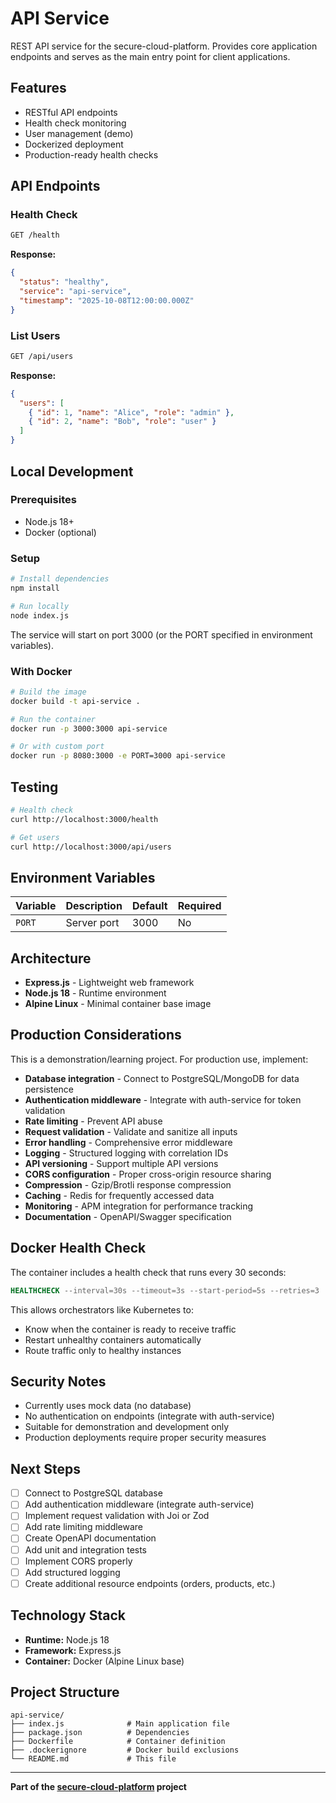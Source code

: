 # API Service

REST API service for the secure-cloud-platform. Provides core application endpoints and serves as the main entry point for client applications.

## Features

- RESTful API endpoints
- Health check monitoring
- User management (demo)
- Dockerized deployment
- Production-ready health checks

## API Endpoints

### Health Check

```bash
GET /health
```

**Response:**

```json
{
  "status": "healthy",
  "service": "api-service",
  "timestamp": "2025-10-08T12:00:00.000Z"
}
```

### List Users

```bash
GET /api/users
```

**Response:**

```json
{
  "users": [
    { "id": 1, "name": "Alice", "role": "admin" },
    { "id": 2, "name": "Bob", "role": "user" }
  ]
}
```

## Local Development

### Prerequisites

- Node.js 18+
- Docker (optional)

### Setup

```bash
# Install dependencies
npm install

# Run locally
node index.js
```

The service will start on port 3000 (or the PORT specified in environment variables).

### With Docker

```bash
# Build the image
docker build -t api-service .

# Run the container
docker run -p 3000:3000 api-service

# Or with custom port
docker run -p 8080:3000 -e PORT=3000 api-service
```

## Testing

```bash
# Health check
curl http://localhost:3000/health

# Get users
curl http://localhost:3000/api/users
```

## Environment Variables

| Variable | Description | Default | Required |
| -------- | ----------- | ------- | -------- |
| `PORT`   | Server port | 3000    | No       |

## Architecture

- **Express.js** - Lightweight web framework
- **Node.js 18** - Runtime environment
- **Alpine Linux** - Minimal container base image

## Production Considerations

This is a demonstration/learning project. For production use, implement:

- **Database integration** - Connect to PostgreSQL/MongoDB for data persistence
- **Authentication middleware** - Integrate with auth-service for token validation
- **Rate limiting** - Prevent API abuse
- **Request validation** - Validate and sanitize all inputs
- **Error handling** - Comprehensive error middleware
- **Logging** - Structured logging with correlation IDs
- **API versioning** - Support multiple API versions
- **CORS configuration** - Proper cross-origin resource sharing
- **Compression** - Gzip/Brotli response compression
- **Caching** - Redis for frequently accessed data
- **Monitoring** - APM integration for performance tracking
- **Documentation** - OpenAPI/Swagger specification

## Docker Health Check

The container includes a health check that runs every 30 seconds:

```dockerfile
HEALTHCHECK --interval=30s --timeout=3s --start-period=5s --retries=3
```

This allows orchestrators like Kubernetes to:

- Know when the container is ready to receive traffic
- Restart unhealthy containers automatically
- Route traffic only to healthy instances

## Security Notes

- Currently uses mock data (no database)
- No authentication on endpoints (integrate with auth-service)
- Suitable for demonstration and development only
- Production deployments require proper security measures

## Next Steps

- [ ] Connect to PostgreSQL database
- [ ] Add authentication middleware (integrate auth-service)
- [ ] Implement request validation with Joi or Zod
- [ ] Add rate limiting middleware
- [ ] Create OpenAPI documentation
- [ ] Add unit and integration tests
- [ ] Implement CORS properly
- [ ] Add structured logging
- [ ] Create additional resource endpoints (orders, products, etc.)

## Technology Stack

- **Runtime:** Node.js 18
- **Framework:** Express.js
- **Container:** Docker (Alpine Linux base)

## Project Structure

```
api-service/
├── index.js              # Main application file
├── package.json          # Dependencies
├── Dockerfile            # Container definition
├── .dockerignore         # Docker build exclusions
└── README.md             # This file
```

---

**Part of the [secure-cloud-platform](../../README.md) project**
